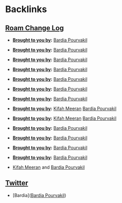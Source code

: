 
# Backlinks
## [Roam Change Log](<Roam Change Log.md>)
- **[Brought to you by](<Brought to you by.md>):** [Bardia Pourvakil](<Bardia Pourvakil.md>)

- **[Brought to you by](<Brought to you by.md>):** [Bardia Pourvakil](<Bardia Pourvakil.md>)

- **[Brought to you by](<Brought to you by.md>):** [Bardia Pourvakil](<Bardia Pourvakil.md>)

- **[Brought to you by](<Brought to you by.md>):** [Bardia Pourvakil](<Bardia Pourvakil.md>)

- **[Brought to you by](<Brought to you by.md>):** [Bardia Pourvakil](<Bardia Pourvakil.md>)

- **[Brought to you by](<Brought to you by.md>):** [Bardia Pourvakil](<Bardia Pourvakil.md>)

- **[Brought to you by](<Brought to you by.md>):** [Bardia Pourvakil](<Bardia Pourvakil.md>)

- **[Brought to you by](<Brought to you by.md>):** [Kifah Meeran](<Kifah Meeran.md>) [Bardia Pourvakil](<Bardia Pourvakil.md>)

- **[Brought to you by](<Brought to you by.md>):** [Kifah Meeran](<Kifah Meeran.md>) [Bardia Pourvakil](<Bardia Pourvakil.md>)

- **[Brought to you by](<Brought to you by.md>):** [Bardia Pourvakil](<Bardia Pourvakil.md>)

- **[Brought to you by](<Brought to you by.md>):** [Bardia Pourvakil](<Bardia Pourvakil.md>)

- **[Brought to you by](<Brought to you by.md>):** [Bardia Pourvakil](<Bardia Pourvakil.md>)

- **[Brought to you by](<Brought to you by.md>):** [Bardia Pourvakil](<Bardia Pourvakil.md>)

- [Kifah Meeran](<Kifah Meeran.md>) and [Bardia Pourvakil](<Bardia Pourvakil.md>)

## [Twitter](<Twitter.md>)
- [Bardia]([Bardia Pourvakil](<Bardia Pourvakil.md>))

